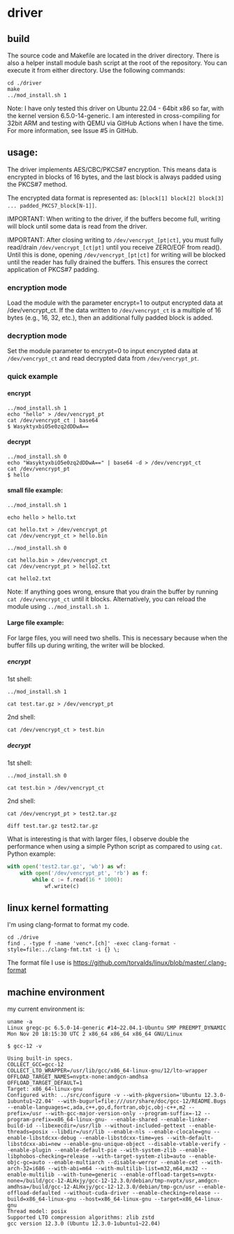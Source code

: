 # driver

## build
The source code and Makefile are located in the driver directory. There is also a helper install module bash script at 
the root of the repository. You can execute it from either directory. Use the following commands:
```shell
cd ./driver
make
../mod_install.sh 1
```

Note: I have only tested this driver on Ubuntu 22.04 - 64bit x86 so far, with the kernel version 6.5.0-14-generic. I am 
interested in cross-compiling for 32bit ARM and testing with QEMU via GitHub Actions when I have the time. For more 
information, see Issue #5 in GitHub.

## usage:

The driver implements AES/CBC/PKCS#7 encryption. This means data is encrypted in blocks of 16 bytes, and the last block 
is always padded using the PKCS#7 method.

The encrypted data format is represented as: `[block[1] block[2] block[3] ... padded_PKCS7_block[N-1]]`.

IMPORTANT: When writing to the driver, if the buffers become full, writing will block until some data is read from the 
driver.

IMPORTANT: After closing writing to `/dev/vencrypt_[pt|ct]`, you must fully read/drain `/dev/vencrypt_[ct|pt]` until you 
receive ZERO/EOF from read(). Until this is done, opening `/dev/vencrypt_[pt|ct]` for writing will be blocked until the 
reader has fully drained the buffers. This ensures the correct application of PKCS#7 padding.

### encryption mode
Load the module with the parameter encrypt=1 to output encrypted data at /dev/vencrypt_ct. If the data written to 
`/dev/vencrypt_ct` is a multiple of 16 bytes (e.g., 16, 32, etc.), then an additional fully padded block is added.

### decryption mode
Set the module parameter to encrypt=0 to input encrypted data at `/dev/vencrypt_ct` and read decrypted data from 
`/dev/vencrypt_pt`.

### quick example

#### encrypt
```shell
../mod_install.sh 1
echo "hello" > /dev/vencrypt_pt
cat /dev/vencrypt_ct | base64
$ WasyktyxbiO5e0zq2dDDwA==
```

#### decrypt
```shell
../mod_install.sh 0
echo "WasyktyxbiO5e0zq2dDDwA==" | base64 -d > /dev/vencrypt_ct
cat /dev/vencrypt_pt
$ hello
```

#### small file example:
```
../mod_install.sh 1

echo hello > hello.txt

cat hello.txt > /dev/vencrypt_pt
cat /dev/vencrypt_ct > hello.bin

../mod_install.sh 0

cat hello.bin > /dev/vencrypt_ct
cat /dev/vencrypt_pt > hello2.txt

cat hello2.txt
```
Note: If anything goes wrong, ensure that you drain the buffer by running `cat /dev/vencrypt_ct` until it blocks. 
Alternatively, you can reload the module using `../mod_install.sh 1`.

#### Large file example:
For large files, you will need two shells. This is necessary because when the buffer fills up during writing, the writer
will be blocked.

##### encrypt
1st shell:
```
../mod_install.sh 1

cat test.tar.gz > /dev/vencrypt_pt
```
2nd shell:
```
cat /dev/vencrypt_ct > test.bin
```

##### decrypt
1st shell:
```
../mod_install.sh 0

cat test.bin > /dev/vencrypt_ct
```
2nd shell:
```
cat /dev/vencrypt_pt > test2.tar.gz

diff test.tar.gz test2.tar.gz
```

What is interesting is that with larger files, I observe double the performance when using a simple Python script as 
compared to using `cat`.  
Python example:
```python
with open('test2.tar.gz', 'wb') as wf:
    with open('/dev/vencrypt_pt', 'rb') as f:
        while c := f.read(16 * 1000):
            wf.write(c)
```

## linux kernel formatting
I'm using clang-format to format my code.
```shell
cd ./drive
find . -type f -name 'venc*.[ch]' -exec clang-format -style=file:../clang-fmt.txt -i {} \;
```
The format file I use is https://github.com/torvalds/linux/blob/master/.clang-format

## machine environment
my current environment is:
```shell
uname -a
Linux gregc-pc 6.5.0-14-generic #14~22.04.1-Ubuntu SMP PREEMPT_DYNAMIC Mon Nov 20 18:15:30 UTC 2 x86_64 x86_64 x86_64 GNU/Linux
```

```shell
$ gcc-12 -v

Using built-in specs.
COLLECT_GCC=gcc-12
COLLECT_LTO_WRAPPER=/usr/lib/gcc/x86_64-linux-gnu/12/lto-wrapper
OFFLOAD_TARGET_NAMES=nvptx-none:amdgcn-amdhsa
OFFLOAD_TARGET_DEFAULT=1
Target: x86_64-linux-gnu
Configured with: ../src/configure -v --with-pkgversion='Ubuntu 12.3.0-1ubuntu1~22.04' --with-bugurl=file:///usr/share/doc/gcc-12/README.Bugs --enable-languages=c,ada,c++,go,d,fortran,objc,obj-c++,m2 --prefix=/usr --with-gcc-major-version-only --program-suffix=-12 --program-prefix=x86_64-linux-gnu- --enable-shared --enable-linker-build-id --libexecdir=/usr/lib --without-included-gettext --enable-threads=posix --libdir=/usr/lib --enable-nls --enable-clocale=gnu --enable-libstdcxx-debug --enable-libstdcxx-time=yes --with-default-libstdcxx-abi=new --enable-gnu-unique-object --disable-vtable-verify --enable-plugin --enable-default-pie --with-system-zlib --enable-libphobos-checking=release --with-target-system-zlib=auto --enable-objc-gc=auto --enable-multiarch --disable-werror --enable-cet --with-arch-32=i686 --with-abi=m64 --with-multilib-list=m32,m64,mx32 --enable-multilib --with-tune=generic --enable-offload-targets=nvptx-none=/build/gcc-12-ALHxjy/gcc-12-12.3.0/debian/tmp-nvptx/usr,amdgcn-amdhsa=/build/gcc-12-ALHxjy/gcc-12-12.3.0/debian/tmp-gcn/usr --enable-offload-defaulted --without-cuda-driver --enable-checking=release --build=x86_64-linux-gnu --host=x86_64-linux-gnu --target=x86_64-linux-gnu
Thread model: posix
Supported LTO compression algorithms: zlib zstd
gcc version 12.3.0 (Ubuntu 12.3.0-1ubuntu1~22.04) 
```
  
